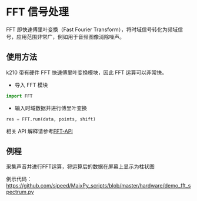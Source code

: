 FFT 信号处理
=========

FFT 即快速傅里叶变换（Fast Fourier Transform），将时域信号转化为频域信号，应用范围非常广，例如用于音频图像消除噪声。

## 使用方法

k210 带有硬件 FFT 快速傅里叶变换模块，因此 FFT 运算可以非常快。

* 导入 FFT 模块

```python
import FFT
```

* 输入时域数据并进行傅里叶变换

```python
res = FFT.run(data, points, shift)
```

相关 API 解释请参考[FFT-API](../../api_reference/Maix/fft.md)
## 例程

采集声音并进行FFT运算，将运算后的数据在屏幕上显示为柱状图

例示代码： https://github.com/sipeed/MaixPy_scripts/blob/master/hardware/demo_fft_spectrum.py
